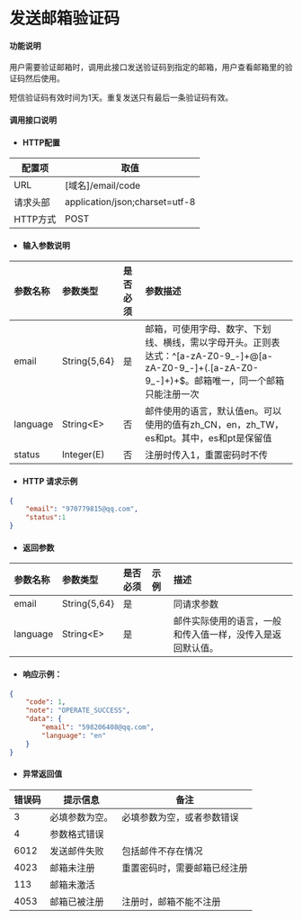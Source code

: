 # 发送邮箱验证码

#### 功能说明

用户需要验证邮箱时，调用此接口发送验证码到指定的邮箱，用户查看邮箱里的验证码然后使用。

短信验证码有效时间为1天。重复发送只有最后一条验证码有效。

#### 调用接口说明

* #### HTTP配置

| 配置项 | 取值 |
| --- | --- |
| URL | \[域名\]/email/code |
| 请求头部 | application/json;charset=utf-8 |
| HTTP方式 | POST |

* #### 输入参数说明

| 参数名称 | 参数类型 | 是否必须 | 参数描述 |
| :--- | :--- | :--- | :--- |
| email | String{5,64} | 是 | 邮箱，可使用字母、数字、下划线、横线，需以字母开头。正则表达式：^\[a-zA-Z0-9_-\]+@\[a-zA-Z0-9_-\]+\(.\[a-zA-Z0-9\_-\]+\)+$。邮箱唯一，同一个邮箱只能注册一次 |
| language | String&lt;E&gt; | 否 | 邮件使用的语言，默认值en。可以使用的值有zh\_CN，en，zh\_TW，es和pt。其中，es和pt是保留值 |
| status | Integer\(E\) | 否 | 注册时传入1，重置密码时不传 |

* #### HTTP 请求示例

```json
{
    "email": "970779815@qq.com",
    "status":1
}
```

* #### 返回参数

| 参数名称 | 参数类型 | 是否必须 | 示例 | 描述 |
| :--- | :--- | :--- | :--- | :--- |
| email | String{5,64} | 是 |  | 同请求参数 |
| language | String&lt;E&gt; | 是 |  | 邮件实际使用的语言，一般和传入值一样，没传入是返回默认值。 |

* #### 响应示例：

```json
{
    "code": 1,
    "note": "OPERATE_SUCCESS",
    "data": {
        "email": "598206408@qq.com",
        "language": "en"
    }
}
```

* #### 异常返回值

| 错误码 | 提示信息 | 备注 |
| --- | --- | --- |
| 3 | 必填参数为空。 | 必填参数为空，或者参数错误 |
| 4 | 参数格式错误 |  |
| 6012 | 发送邮件失败 | 包括邮件不存在情况 |
| 4023 | 邮箱未注册 | 重置密码时，需要邮箱已经注册 |
| 113 | 邮箱未激活 |  |
| 4053 | 邮箱已被注册 | 注册时，邮箱不能不注册 |



